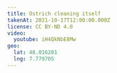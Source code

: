 ```yaml
---
title: Ostrich cleaning itself
takenAt: 2021-10-17T12:00:00.000Z
license: CC BY-ND 4.0
video:
  youtube: iH4QkNbE8Mw
geo:
  lat: 48.016201
  lng: 7.779705
---
```

